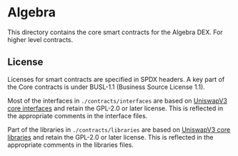 # Algebra

This directory contains the core smart contracts for the Algebra DEX. For higher level contracts.

## License

Licenses for smart contracts are specified in SPDX headers. A key part of the Core contracts is under BUSL-1.1 (Business Source License 1.1).

Most of the interfaces in `./contracts/interfaces` are based on [UniswapV3 core interfaces](https://github.com/Uniswap/v3-core/tree/main/contracts/interfaces) and retain the GPL-2.0 or later license. This is reflected in the appropriate comments in the interface files.

Part of the libraries in `./contracts/libraries` are based on [UniswapV3 core libraries](https://github.com/Uniswap/v3-core/tree/main/contracts/libraries) and retain the GPL-2.0 or later license. This is reflected in the appropriate comments in the libraries files.

